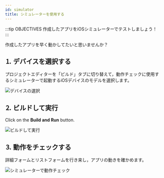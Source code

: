 ```yaml
---
id: simulator
title: シミュレーターを使用する
---
```


:::tip OBJECTIVES 作成したアプリをiOSシミュレーターでテストしましょう！ :::

作成したアプリを早く動かしてたいと思いませんか？

## ⒈ デバイスを選択する

プロジェクトエディターを「ビルド」タブに切り替えて，動作チェックに使用するシミュレーターで起動するiOSデバイスのモデルを選択します。

![デバイスの選択](assets/en/test-build/device-selection-4D-for-ios.png)

## ⒉ ビルドして実行

Click on the **Build and Run** button.

![ビルドして実行](assets/en/test-build/build-and-run-4D-for-iOS.png)

## ⒊ 動作をチェックする

詳細フォームとリストフォームを行き来し，アプリの動きを確かめます。

![シミュレーターで動作チェック](assets/en/test-build/simulator-forms-4D-for-iOS.png) 
